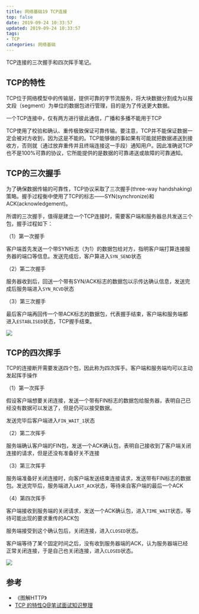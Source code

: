 ```yaml
---
title: 网络基础19 TCP连接
top: false
date: 2019-09-24 10:33:57
updated: 2019-09-24 10:33:57
tags:
- TCP
categories: 网络基础
---
```


TCP连接的三次握手和四次挥手笔记。

<!-- more -->

## TCP的特性

TCP位于网络模型中的传输层，提供可靠的字节流服务，将大块数据分割成为以报文段（segment）为单位的数据包进行管理，目的是为了传送更大数据。

一个TCP连接中，仅有两方进行彼此通信，广播和多播不能用于TCP

TCP使用了校验和确认、重传极致保证可靠传输。要注意，TCP并不能保证数据一定会被对方收到，因为这是不能的。TCP能够做的事如果有可能就把数据递送到接收方，否则就（通过放弃重传并且终端连接这一手段）通知用户。因此准确说TCP也不是100%可靠的协议，它所能提供的是数据的可靠递送或故障的可靠通知。


## TCP的三次握手

为了确保数据传输的可靠性，TCP协议采取了三次握手(three-way handshaking)策略。握手过程衡中使用了TCP的标志——SYN(synchronize)和ACK(acknowledgement)。

所谓的三次握手，值得是建立一个TCP连接时，需要客户端和服务器总共发送三个包，握手过程如下：

（1）第一次握手

客户端首先发送一个带SYN标志（为1）的数据包给对方，指明客户端打算连接服务器的端口等信息。发送完成后，客户算进入`SYN_SEND`状态

（2）第二次握手

服务器收到后，回送一个带有SYN/ACK标志的数据包以示传达确认信息，发送完成后服务端进入`SYN_RCVD`状态

（3）第三次握手

最后客户端再回传一个带ACK标志的数据包，代表握手结束，客户端和服务端都进入`ESTABLISED`状态，TCP握手结束。

![](http://image.oldzhou.cn/18-11-18/86609348.jpg)

## TCP的四次挥手

TCP的连接断开需要发送四个包，因此称为四次挥手。客户端和服务端均可以主动发起挥手操作

（1）第一次挥手

假设客户端想要关闭连接，发送一个带有FIN标志的数据包给服务器，表明自己已经没有数据可以发送了，但是仍可以接受数据。

发送完毕后客户端进入`FIN_WAIT_1`状态

（2）第二次挥手

服务端确认客户端的FIN包，发送一个ACK确认包，表明自己接收到了客户端关闭连接的请求，但是还没有准备好关不连接

（3）第三次挥手

服务端准备好关闭连接时，向客户端发送结束连接请求，发送带有FIN标志的数据包。发送完毕后，服务端进入`LAST_ACK`状态，等待来自客户端的最后一个ACK

（4）第四次挥手

客户端接收到服务端的关闭请求，发送一个ACK确认包，进入`TIME_WAIT`状态，等待可能出现的要求重传的ACK包

服务端接受到这个确认包后，关闭连接，进入`CLOSED`状态。

客户端等待了某个固定时间之后，没有收到服务器端的ACK，认为服务器端已经正常关闭连接，于是自己也关闭连接，进入`CLOSED`状态。

![](http://image.oldzhou.cn/FqYWRT_gqdL9NqgdYWj6y6yFrup8)

## 参考

- 《图解HTTP》
- [TCP 的特性Q@笔试面试知识整理](https://hit-alibaba.github.io/interview/basic/network/TCP.html)

